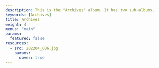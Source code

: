 ```yaml
---
description: This is the "Archives" album. It has two sub-albums.
keywords: [Archives]
title: Archives
weight: 4
menus: "main"
params:
  featured: false
resources:
  - src: 202204_006.jpg
    params:
      cover: true
---
```

